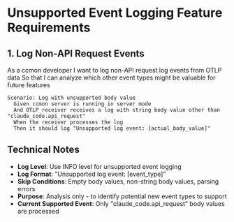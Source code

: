 # Unsupported Event Logging Feature Requirements

## 1. Log Non-API Request Events

As a ccmon developer
I want to log non-API request log events from OTLP data
So that I can analyze which other event types might be valuable for future features

```gherkin
Scenario: Log with unsupported body value
  Given ccmon server is running in server mode
  And OTLP receiver receives a log with string body value other than "claude_code.api_request"
  When the receiver processes the log
  Then it should log "Unsupported log event: [actual_body_value]"
```

## Technical Notes

- **Log Level**: Use INFO level for unsupported event logging
- **Log Format**: "Unsupported log event: [event_type]"
- **Skip Conditions**: Empty body values, non-string body values, parsing errors
- **Purpose**: Analysis only - to identify potential new event types to support
- **Current Supported Event**: Only "claude_code.api_request" body values are processed